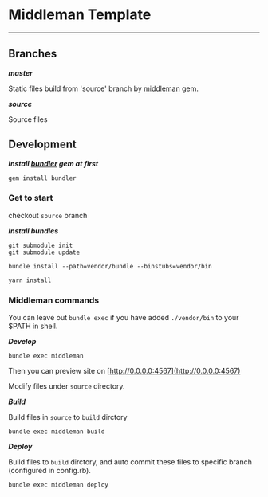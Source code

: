 # Middleman Template

____


## Branches


***master***

Static files build from 'source' branch by [middleman](http://middlemanapp.com/jp/) gem.

***source***

Source files

## Development

***Install [bundler](http://bundler.io/) gem at first***

```
gem install bundler
```

### Get to start

checkout `source` branch


***Install bundles***

```
git submodule init
git submodule update

bundle install --path=vendor/bundle --binstubs=vendor/bin

yarn install
```

### Middleman commands

You can leave out `bundle exec` if you have added `./vendor/bin` to your $PATH in shell.

***Develop***

```
bundle exec middleman
```

Then you can preview site on [http://0.0.0.0:4567](http://0.0.0.0:4567)

Modify files under `source` directory.


***Build***

Build files in `source` to `build` dirctory

```
bundle exec middleman build
```

***Deploy***

Build files to `build` dirctory, and auto commit these files to specific branch (configured in config.rb).

```
bundle exec middleman deploy
```
